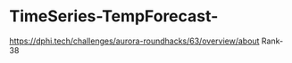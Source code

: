 # TimeSeries-TempForecast-
https://dphi.tech/challenges/aurora-roundhacks/63/overview/about   Rank- 38


